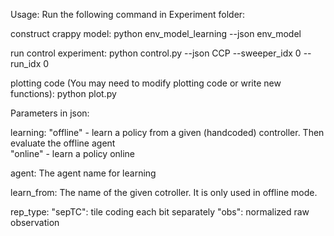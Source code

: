 Usage: 
Run the following command in Experiment folder:

construct crappy model:
    python env_model_learning --json env_model 

run control experiment:
    python control.py --json CCP --sweeper_idx 0 --run_idx 0

plotting code (You may need to modify plotting code or write new functions):
    python plot.py 

Parameters in json:

learning: 
    "offline" - learn a policy from a given (handcoded) controller. Then evaluate the offline agent  
    "online" - learn a policy online

agent:
    The agent name for learning

learn_from:
    The name of the given cotroller. It is only used in offline mode.
    
rep_type:
    "sepTC": tile coding each bit separately
    "obs": normalized raw observation